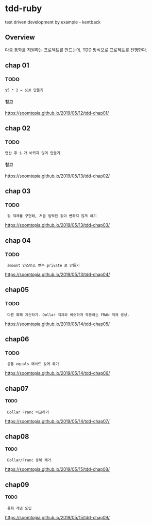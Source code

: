 # tdd-ruby
test driven development by example - kentback 

## Overview

다중 통화를 지원하는 프로젝트를 만드는데, TDD 방식으로 프로젝트를 진행한다. 


## chap 01

### TODO

    $5 * 2 = $10 만들기 

#### 참고 

<https://soomtopia.github.io/2019/05/12/tdd-chap01/>

## chap 02

### TODO

    연산 후 $ 가 바뀌지 않게 만들기 

#### 참고 

<https://soomtopia.github.io/2019/05/13/tdd-chap02/>

## chap 03

### TODO

     값 객체를 구현해, 처음 입력된 값이 변하지 않게 하기 
    
<https://soomtopia.github.io/2019/05/13/tdd-chap03/>


## chap 04

### TODO

     amount 인스턴스 변수 private 로 만들기
    
<https://soomtopia.github.io/2019/05/13/tdd-chap04/>

## chap05

### TODO

     다른 화폐 계산하기. Dollar 객체와 비슷하게 작동하는 FRAN 객체 생성.

<https://soomtopia.github.io/2019/05/14/tdd-chap05/>


## chap06

### TODO

     공통 equals 메서드 갖게 하기

<https://soomtopia.github.io/2019/05/14/tdd-chap06/>

## chap07

#### TODO

     Dollar Franc 비교하기

<https://soomtopia.github.io/2019/05/14/tdd-chap07/>

## chap08

#### TODO 

     Dollar/Franc 중복 제거

<https://soomtopia.github.io/2019/05/15/tdd-chap08/>

## chap09

#### TODO

     통화 개념 도입

<https://soomtopia.github.io/2019/05/15/tdd-chap09/>